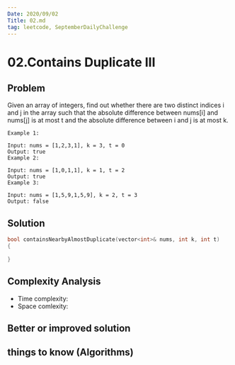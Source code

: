 ```yaml
---
Date: 2020/09/02
Title: 02.md
tag: leetcode, SeptemberDailyChallenge
---
```

# 02.Contains Duplicate III

## Problem
Given an array of integers, find out whether there are two distinct indices i and j in the array such that the absolute difference between nums[i] and nums[j] is at most t and the absolute difference between i and j is at most k.
```
Example 1:

Input: nums = [1,2,3,1], k = 3, t = 0
Output: true
Example 2:

Input: nums = [1,0,1,1], k = 1, t = 2
Output: true
Example 3:

Input: nums = [1,5,9,1,5,9], k = 2, t = 3
Output: false
```
## Solution
```cpp
bool containsNearbyAlmostDuplicate(vector<int>& nums, int k, int t) 
{
        
}
```
## Complexity Analysis
- Time complexity:
- Space comlexity:
## Better or improved solution

## things to know (Algorithms)